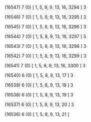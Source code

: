 (16547) 7 (0) [ 1, 5, 8, 9, 13, 16, 3294 ] 3 


(16546) 7 (0) [ 1, 5, 8, 9, 13, 16, 3295 ] 3 


(16545) 7 (0) [ 1, 5, 8, 9, 13, 16, 3296 ] 3 


(16544) 7 (0) [ 1, 5, 8, 9, 13, 16, 3297 ] 3 


(16543) 7 (0) [ 1, 5, 8, 9, 13, 16, 3298 ] 3 


(16542) 7 (0) [ 1, 5, 8, 9, 13, 16, 3299 ] 3 


(16541) 7 (0) [ 1, 5, 8, 9, 13, 16, 3300 ] 3 


(16540) 6 (0) [ 1, 5, 8, 9, 13, 17 ] 3 


(16539) 6 (0) [ 1, 5, 8, 9, 13, 18 ] 3 


(16538) 6 (0) [ 1, 5, 8, 9, 13, 19 ] 3 


(16537) 6 (0) [ 1, 5, 8, 9, 13, 20 ] 3 


(16536) 6 (0) [ 1, 5, 8, 9, 13, 21 ]  


